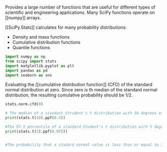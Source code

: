 Provides a large number of functions that are useful for different types of scientific and engineering applications. Many SciPy functions operate on [[numpy]] arrays.

[[SciPy.Stats]] calculates for many probability distributions:
- Density and mass functions
- Cumulative distribution functions
- Quantile functions 
```Python
import numpy as np
from scipy import stats
import matplotlib.pyplot as plt
import pandas as pd
import seaborn as sns
```

Evaluating the [[cumulative distribution function]] (CFD) of the standard normal distribution at zero. Since zero is th median of the standard normal distribution, the resulting cumulative probability should be 1/2.

```Python
stats.norm.cfd(0)

# The median of a standast Strudent's t distribution with 10 degrees of freedom
print(stats.t(10).ppf(0.5))

#The 97.5 percentile of a standard Student's t distribution wirh 5 degrees of freedom
print(stats.t(5).ppf(0.975))


#The probability that a stadard normal value is less than or equal to 3


```

